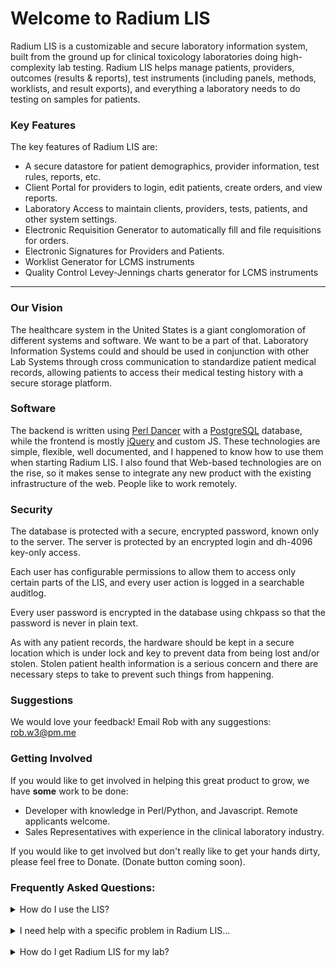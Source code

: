 # Welcome to Radium LIS
Radium LIS is a customizable and secure laboratory information system, built from the ground up
for clinical toxicology laboratories doing high-complexity lab testing. Radium LIS helps manage
patients, providers, outcomes (results & reports), test instruments (including panels, methods, worklists, and result exports), and everything a laboratory needs to do testing on samples for patients.

### Key Features
The key features of Radium LIS are:
* A secure datastore for patient demographics, provider information, test rules, reports, etc.
* Client Portal for providers to login, edit patients, create orders, and view reports.
* Laboratory Access to maintain clients, providers, tests, patients, and other system settings.
* Electronic Requisition Generator to automatically fill and file requisitions for orders.
* Electronic Signatures for Providers and Patients.
* Worklist Generator for LCMS instruments
* Quality Control Levey-Jennings charts generator for LCMS instruments

---
### Our Vision
The healthcare system in the United States is a giant conglomoration of different systems and software. 
We want to be a part of that. Laboratory Information Systems could and should be used in conjunction with other Lab Systems 
through cross communication to standardize patient medical records, allowing patients to access their medical testing
history with a secure storage platform.

### Software
The backend is written using [Perl Dancer](https://perldancer.org) with a [PostgreSQL](https://www.postgresql.org/) database, 
while the frontend is mostly [jQuery](jquery.com) and custom JS.
These technologies are simple, flexible, well documented, and I happened to know how to use them when starting Radium LIS.
I also found that Web-based technologies are on the rise, so it makes sense to integrate any new product with the existing 
infrastructure of the web. People like to work remotely.

### Security
The database is protected with a secure, encrypted password, known only to the server.
The server is protected by an encrypted login and dh-4096 key-only access.

Each user has configurable permissions to allow them to access only certain parts of the LIS, and every user action
is logged in a searchable auditlog. 

Every user password is encrypted in the database using chkpass so that the password is never in plain text.

As with any patient records, the hardware should be kept in a secure location which is under lock and key to prevent
data from being lost and/or stolen. Stolen patient health information is a serious concern and there
are necessary steps to take to prevent such things from happening.

### Suggestions
We would love your feedback! Email Rob with any suggestions: [rob.w3@pm.me](mailto:rob.w3@pm.me)

### Getting Involved
If you would like to get involved in helping this great product to grow, we have **some** work to be done:
* Developer with knowledge in Perl/Python, and Javascript. Remote applicants welcome.
* Sales Representatives with experience in the clinical laboratory industry.


If you would like to get involved but don't really like to get your hands dirty, please feel free to Donate.
(Donate button coming soon).

### Frequently Asked Questions:

<details><summary>How do I use the LIS?</summary>
<p markdown="1">
!!!! If you are a provider or work at a provider office, please see <a href="../providers">Getting Started For Providers</a>.

!!! If you are working in the lab, please see <a href="../labusers">Getting Started For Lab Personnel</a>
</p>
</details>
<br>
<details><summary>I need help with a specific problem in Radium LIS...</summary>
<p markdown="1">
! Please send a detailed summary of your problem to <a href="mailto:support@walls.solutions">support</a>
</p>
</details>
<br>
<details><summary>How do I get Radium LIS for my lab?</summary>
<p markdown="1">
!!! Please contact <a href="mailto:support@walls.solutions">support</a>. We discuss your laboratory's specific needs and 
!!! customize a quote so you only pay for what you need.
</p>
</details>